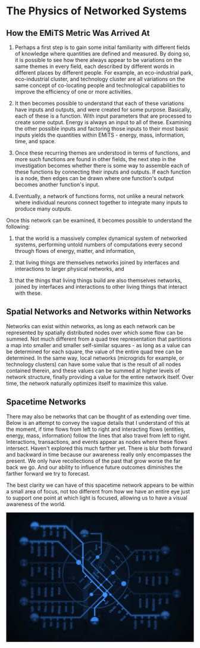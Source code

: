 # The Physics of Networked Systems

## How the EMiTS Metric Was Arrived At  

1) Perhaps a first step is to gain some initial familiarity with different fields of knowledge where quantities are defined and measured. By doing so, it is possible to see how there always appear to be variations on the same themes in every field, each described by different words in different places by different people. For example, an eco-industrial park, eco-industrial cluster, and technology cluster are all variations on the same concept of co-locating people and technological capabilities to improve the efficiency of one or more activities.

2) It then becomes possible to understand that each of these variations have inputs and outputs, and were created for some purpose. Basically, each of these is a function. With input parameters that are processed to create some output. Energy is always an input to all of these. Examining the other possible inputs and factoring those inputs to their most basic inputs yields the quantities within EMiTS - energy, mass, information, time, and space. 

3) Once these recurring themes are understood in terms of functions, and more such functions are found in other fields, the next step in the investigation becomes whether there is some way to assemble each of these functions by connecting their inputs and outputs. If each function is a node, then edges can be drawn where one function's output becomes another function's input. 

4) Eventually, a network of functions forms, not unlike a neural network where individual neurons connect together to integrate many inputs to produce many outputs.

Once this network can be examined, it becomes possible to understand the following:

1) that the world is a massively complex dynamical system of networked systems, performing untold numbers of computations every second through flows of energy, matter, and information,

2) that living things are themselves networks joined by interfaces and interactions to larger physical networks, and

3) that the things that living things build are also themselves networks, joined by interfaces and interactions to other living things that interact with these. 

## Spatial Networks and Networks within Networks 
Networks can exist within networks, as long as each network can be represented by spatially distributed nodes over which some flow can be summed. Not much different from a quad tree representation that partitions a map into smaller and smaller self-similar squares - as long as a value can be determined for each square, the value of the entire quad tree can be determined. In the same way, local networks (microgrids for example, or technology clusters) can have some value that is the result of all nodes contained therein, and these values can be summed at higher levels of network structure, finally providing a value for the entire network itself. Over time, the network naturally optimizes itself to maximize this value.

## Spacetime Networks
There may also be networks that can be thought of as extending over time. Below is an attempt to convey the vague details that I understand of this at the moment, if time flows from left to right and interacting flows (entities, energy, mass, information) follow the lines that also travel from left to right. Interactions, transactions, and events appear as nodes where these flows intersect. Haven't explored this much farther yet. There is blur both forward and backward in time because our awareness really only encompasses the present. We only have recollections of the past that grow worse the far back we go. And our ability to influence future outcomes diminishes the farther forward we try to forecast.

The best clarity we can have of this spacetime network appears to be within a small area of focus, not too different from how we have an entire eye just to support one point at which light is focused, allowing us to have a visual awareness of the world.

![](https://github.com/terranexum/EMiTS/blob/main/Concept_Development/Images/ST_Network_blur.png)
